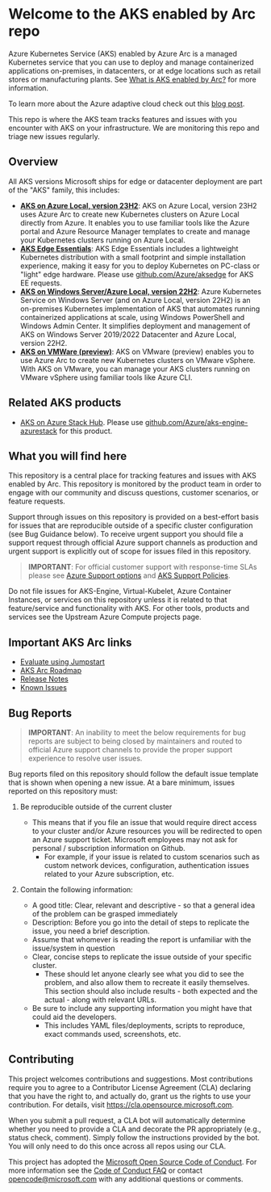 # Welcome to the AKS enabled by Arc repo

Azure Kubernetes Service (AKS) enabled by Azure Arc is a managed Kubernetes service that you can use to deploy and manage containerized applications on-premises, in datacenters, or at edge locations such as retail stores or manufacturing plants. See [What is AKS enabled by Arc?](https://learn.microsoft.com/azure/aks/hybrid/aks-overview) for more information.

To learn more about the Azure adaptive cloud check out this [blog post](https://azure.microsoft.com/blog/advancing-hybrid-cloud-to-adaptive-cloud-with-azure/).

This repo is where the AKS team tracks features and issues with you encounter with AKS on your infrastructure. We are monitoring this repo and triage new issues regularly.

## Overview

All AKS versions Microsoft ships for edge or datacenter deployment are part of the "AKS" family, this includes:

* **[AKS on Azure Local, version 23H2](https://learn.microsoft.com/azure/aks/hybrid/aks-whats-new-23h2)**: AKS on Azure Local, version 23H2 uses Azure Arc to create new Kubernetes clusters on Azure Local directly from Azure. It enables you to use familiar tools like the Azure portal and Azure Resource Manager templates to create and manage your Kubernetes clusters running on Azure Local.
* **[AKS Edge Essentials](https://learn.microsoft.com/azure/aks/hybrid/aks-edge-overview)**: AKS Edge Essentials includes a lightweight Kubernetes distribution with a small footprint and simple installation experience, making it easy for you to deploy Kubernetes on PC-class or "light" edge hardware. Please use [github.com/Azure/aksedge](https://github.com/Azure/AKS-Edge) for AKS EE requests.
* **[AKS on Windows Server/Azure Local, version 22H2](https://learn.microsoft.com/azure/aks/hybrid/overview)**: Azure Kubernetes Service on Windows Server (and on Azure Local, version 22H2) is an on-premises Kubernetes implementation of AKS that automates running containerized applications at scale, using Windows PowerShell and Windows Admin Center. It simplifies deployment and management of AKS on Windows Server 2019/2022 Datacenter and Azure Local, version 22H2.
* **[AKS on VMWare (preview)](https://learn.microsoft.com/azure/aks/hybrid/aks-vmware-overview)**: AKS on VMware (preview) enables you to use Azure Arc to create new Kubernetes clusters on VMware vSphere. With AKS on VMware, you can manage your AKS clusters running on VMware vSphere using familiar tools like Azure CLI.

## Related AKS products

* [AKS on Azure Stack Hub](https://learn.microsoft.com/azure-stack/user/azure-stack-kubernetes-aks-engine-overview). Please use [github.com/Azure/aks-engine-azurestack](https://github.com/Azure/aks-engine-azurestack) for this product.

## What you will find here

This repository is a central place for tracking features and issues with AKS enabled by Arc. This repository is monitored by the product team in order to engage with our community and discuss questions, customer scenarios, or feature requests.

Support through issues on this repository is provided on a best-effort basis for issues that are reproducible outside of a specific cluster configuration (see Bug Guidance below). To receive urgent support you should file a support request through official Azure support channels as production and urgent support is explicitly out of scope for issues filed in this repository.

> **IMPORTANT**: For official customer support with response-time SLAs please see
[Azure Support options][1] and [AKS Support Policies][2].

Do not file issues for AKS-Engine, Virtual-Kubelet, Azure Container Instances, or services on this repository unless it is related to that feature/service and functionality with AKS. For other tools, products and services see the Upstream Azure Compute projects page.

## Important AKS Arc links

* [Evaluate using Jumpstart](https://arcjumpstart.com/azure_jumpstart_hcibox)
* [AKS Arc Roadmap](https://github.com/orgs/Azure/projects/397/views/1)
* [Release Notes](https://github.com/Azure/aksArc/releases)
* [Known Issues](https://github.com/Azure/aksArc/issues)

## Bug Reports <a name="bugs"></a>

> **IMPORTANT**: An inability to meet the below requirements for bug reports are subject to being closed by maintainers and routed to official Azure support channels to provide the proper support experience to resolve user issues.

Bug reports filed on this repository should follow the default issue template
that is shown when opening a new issue. At a bare minimum, issues reported on
this repository must:

1. Be reproducible outside of the current cluster
    * This means that if you file an issue that would require direct access to
  your cluster and/or Azure resources you will be redirected to open an Azure
  support ticket. Microsoft employees may not ask for personal / subscription
  information on Github.
      * For example, if your issue is related to custom scenarios such as
    custom network devices, configuration, authentication issues related to
    your Azure subscription, etc.

2. Contain the following information:
   * A good title: Clear, relevant and descriptive - so that a general idea of the problem can be grasped immediately
   * Description: Before you go into the detail of steps to replicate the issue, you need a brief description.
   * Assume that whomever is reading the report is unfamiliar with the issue/system in question
   * Clear, concise steps to replicate the issue outside of your specific cluster.
     * These should let anyone clearly see what you did to see the problem, and also allow them to recreate it easily themselves. This section should also include results - both expected and the actual - along with relevant URLs.
   * Be sure to include any supporting information you might have that could aid the developers.
     * This includes YAML files/deployments, scripts to reproduce, exact commands used, screenshots, etc.

[1]: https://azure.microsoft.com/support/options/
[2]: https://learn.microsoft.com/azure/aks/hybrid/support-policies

## Contributing

This project welcomes contributions and suggestions.  Most contributions require you to agree to a
Contributor License Agreement (CLA) declaring that you have the right to, and actually do, grant us
the rights to use your contribution. For details, visit https://cla.opensource.microsoft.com.

When you submit a pull request, a CLA bot will automatically determine whether you need to provide
a CLA and decorate the PR appropriately (e.g., status check, comment). Simply follow the instructions
provided by the bot. You will only need to do this once across all repos using our CLA.

This project has adopted the [Microsoft Open Source Code of Conduct](https://opensource.microsoft.com/codeofconduct/).
For more information see the [Code of Conduct FAQ](https://opensource.microsoft.com/codeofconduct/faq/) or
contact [opencode@microsoft.com](mailto:opencode@microsoft.com) with any additional questions or comments.
